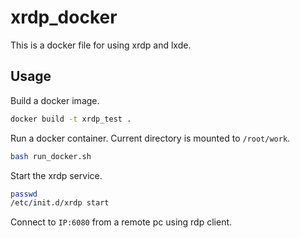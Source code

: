 # xrdp_docker

This is a docker file for using xrdp and lxde.

## Usage

Build a docker image.

```sh
docker build -t xrdp_test .
```

Run a docker container. Current directory is mounted to `/root/work`.

```sh
bash run_docker.sh
```

Start the xrdp service.

```sh
passwd
/etc/init.d/xrdp start
```

Connect to `IP:6080` from a remote pc using rdp client.
